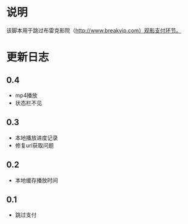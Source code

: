 # 说明

该脚本用于跳过布雷克影院（http://www.breakvip.com）观影支付环节。

# 更新日志

## 0.4

- mp4播放
- 状态栏不见

## 0.3

- 本地播放进度记录
- 修复url获取问题

## 0.2

- 本地缓存播放时间

## 0.1

- 跳过支付